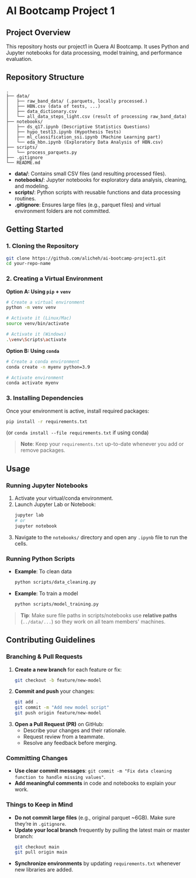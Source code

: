# AI Bootcamp Project 1

## Project Overview
This repository hosts our project1 in Quera AI Bootcamp. It uses Python and Jupyter notebooks for data processing, model training, and performance evaluation.


## Repository Structure
```
.
├── data/
│   ├── raw_band_data/ (.parquets, locally processed.)
│   ├── HBN.csv (data of tests, ...)
│   ├── data_dictionary.csv
│   └── all_data_steps_light.csv (result of processing raw_band_data)
├── notebooks/
│   ├── ds_q17.ipynb (Descriptive Statistics Questions)
│   ├── hypo_test13.ipynb (Hypothesis Tests)
│   ├── ml_classification_ssi.ipynb (Machine Learning part)
│   └── eda_hbn.ipynb (Exploratory Data Analysis of HBN.csv)
├── scripts/
│   └── process_parquets.py
├── .gitignore
└── README.md
```
- **data/**: Contains small CSV files (and resulting processed files).
- **notebooks/**: Jupyter notebooks for exploratory data analysis, cleaning, and modeling.
- **scripts/**: Python scripts with reusable functions and data processing routines.
- **.gitignore**: Ensures large files (e.g., parquet files) and virtual environment folders are not committed.

## Getting Started

### 1. Cloning the Repository
```bash
git clone https://github.com/alicheh/ai-bootcamp-project1.git
cd your-repo-name
```

### 2. Creating a Virtual Environment
**Option A: Using `pip` + `venv`**
```bash
# Create a virtual environment
python -m venv venv

# Activate it (Linux/Mac)
source venv/bin/activate

# Activate it (Windows)
.\venv\Scripts\activate
```

**Option B: Using `conda`**
```bash
# Create a conda environment
conda create -n myenv python=3.9

# Activate environment
conda activate myenv
```

### 3. Installing Dependencies
Once your environment is active, install required packages:
```bash
pip install -r requirements.txt
```
(or `conda install --file requirements.txt` if using conda)

> **Note**: Keep your `requirements.txt` up-to-date whenever you add or remove packages.

## Usage

### Running Jupyter Notebooks
1. Activate your virtual/conda environment.
2. Launch Jupyter Lab or Notebook:
   ```bash
   jupyter lab
   # or
   jupyter notebook
   ```
3. Navigate to the `notebooks/` directory and open any `.ipynb` file to run the cells.

### Running Python Scripts
- **Example**: To clean data
  ```bash
  python scripts/data_cleaning.py
  ```
- **Example**: To train a model
  ```bash
  python scripts/model_training.py
  ```
> **Tip**: Make sure file paths in scripts/notebooks use **relative paths** (`../data/...`) so they work on all team members' machines.

## Contributing Guidelines

### Branching & Pull Requests
1. **Create a new branch** for each feature or fix:
   ```bash
   git checkout -b feature/new-model
   ```
2. **Commit and push** your changes:
   ```bash
   git add .
   git commit -m "Add new model script"
   git push origin feature/new-model
   ```
3. **Open a Pull Request (PR)** on GitHub:
   - Describe your changes and their rationale.
   - Request review from a teammate.
   - Resolve any feedback before merging.

### Committing Changes
- **Use clear commit messages**: `git commit -m "Fix data cleaning function to handle missing values"`.
- **Add meaningful comments** in code and notebooks to explain your work.

### Things to Keep in Mind
- **Do not commit large files** (e.g., original parquet ~6GB). Make sure they’re in `.gitignore`.
- **Update your local branch** frequently by pulling the latest main or master branch:
  ```bash
  git checkout main
  git pull origin main
  ```
- **Synchronize environments** by updating `requirements.txt` whenever new libraries are added.


